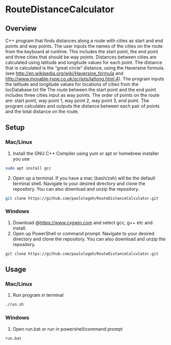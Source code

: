 # RouteDistanceCalculator
## Overview
C++ program that finds distances along a route with cities as start and end points and way points.
The user inputs the names of the cities on the route from the keyboard at runtime.
This includes the start point, the end point and three cities that should be way points.
Distances between cities are calculated using latitude and longitude values for each point. 
The distance that is calculated is the “great circle” distance, using the Haversine formula.
(see http://en.wikipedia.org/wiki/Haversine_formula and http://www.movable-type.co.uk/scripts/latlong.html.4). 
The program inputs the latitude and longitude values for locations of cities from the locDatabase.txt file
The route between the start point and the end point includes three cities input as way points. 
The order of points on the route are: start point, way point 1, way point 2, way point 3, end point.
The program calculates and outputs the distance between each pair of points and the total distance on the route.

## Setup
### Mac/Linux
1. Install the GNU C++ Compiler using yum or apt or homebrew installer you use
```bash
sudo apt install gcc
```
2. Open up a terminal. If you have a mac (bash/zsh) will be the default terminal shell. Navigate to your desired directory and clone the repository. You can also download and unzip the repository.
```bash
git clone https://github.com/paulologeh/RouteDistanceCalculator.git
```
### Windows
1. Download @https://www.cygwin.com and select gcc, g++ etc and install.
2. Open up PowerShell or command prompt. Navigate to your desired directory and clone the repository. You can also download and unzip the repository.
```batch
git clone https://github.com/paulologeh/RouteDistanceCalculator.git
```
## Usage
### Mac/Linux
1. Run program in terminal
```bash
./run.sh
```
### Windows
1. Open run.bat or run in powershell/command prompt
```batch
run.bat
```
